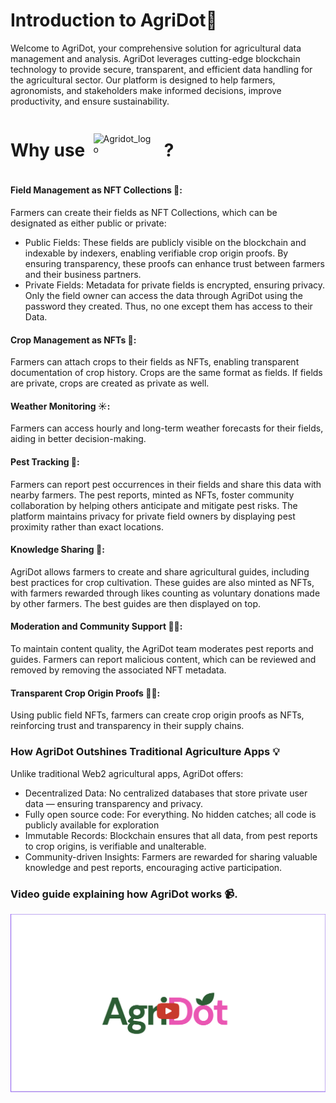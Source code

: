 # Introduction to AgriDot🍃

Welcome to AgriDot, your comprehensive solution for agricultural data management and analysis. AgriDot leverages cutting-edge blockchain technology to provide secure, transparent, and efficient data handling for the agricultural sector. Our platform is designed to help farmers, agronomists, and stakeholders make informed decisions, improve productivity, and ensure sustainability.

<div style="display: flex; align-items: center;"><h1>Why use &nbsp;</h1><img width="100" alt="Agridot_logo" src="https://github.com/user-attachments/assets/c906eba6-8122-4f3b-83f5-8ecb04f326ef" style="vertical-align: middle;"/><h1>&nbsp; ?</h1></div>

#### Field Management as NFT Collections 🚜:
Farmers can create their fields as NFT Collections, which can be designated as either public or private:

- Public Fields: These fields are publicly visible on the blockchain and indexable by indexers, enabling verifiable crop origin proofs. By ensuring transparency, these proofs can enhance trust between farmers and their business partners.
- Private Fields: Metadata for private fields is encrypted, ensuring privacy. Only the field owner can access the data through AgriDot using the password they created. Thus, no one except them has access to their Data.
#### Crop Management as NFTs 🌾:
Farmers can attach crops to their fields as NFTs, enabling transparent documentation of crop history. Crops are the same format as fields. If fields are private, crops are created as private as well.

#### Weather Monitoring ☀️:
Farmers can access hourly and long-term weather forecasts for their fields, aiding in better decision-making.

#### Pest Tracking 🧫:
Farmers can report pest occurrences in their fields and share this data with nearby farmers. The pest reports, minted as NFTs, foster community collaboration by helping others anticipate and mitigate pest risks. The platform maintains privacy for private field owners by displaying pest proximity rather than exact locations.

#### Knowledge Sharing 📕:
AgriDot allows farmers to create and share agricultural guides, including best practices for crop cultivation. These guides are also minted as NFTs, with farmers rewarded through likes counting as voluntary donations made by other farmers. The best guides are then displayed on top.

#### Moderation and Community Support 🧑‍🌾:
To maintain content quality, the AgriDot team moderates pest reports and guides. Farmers can report malicious content, which can be reviewed and removed by removing the associated NFT metadata.

#### Transparent Crop Origin Proofs 🕵️‍♀️:
Using public field NFTs, farmers can create crop origin proofs as NFTs, reinforcing trust and transparency in their supply chains.

### How AgriDot Outshines Traditional Agriculture Apps 💡
Unlike traditional Web2 agricultural apps, AgriDot offers:

- Decentralized Data: No centralized databases that store private user data — ensuring transparency and privacy.
- Fully open source code: For everything. No hidden catches; all code is publicly available for exploration
- Immutable Records: Blockchain ensures that all data, from pest reports to crop origins, is verifiable and unalterable.
- Community-driven Insights: Farmers are rewarded for sharing valuable knowledge and pest reports, encouraging active participation.

### Video guide explaining how AgriDot works 📹.

[![VIDEO](../images/Thumbnail.png)](https://www.youtube.com/watch?v=3khnW3acfJk)